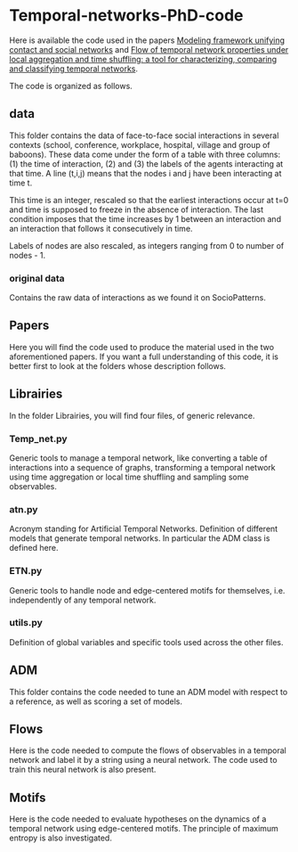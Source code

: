 # Temporal-networks-PhD-code

Here is available the code used in the papers [Modeling framework unifying contact and social networks](https://scholar.google.com/citations?view_op=view_citation&hl=fr&user=c_jb2A4AAAAJ&citation_for_view=c_jb2A4AAAAJ:u5HHmVD_uO8C) and [Flow of temporal network properties under local aggregation and time shuffling: a tool for characterizing, comparing and classifying temporal networks](https://scholar.google.com/citations?view_op=view_citation&hl=fr&user=c_jb2A4AAAAJ&citation_for_view=c_jb2A4AAAAJ:9yKSN-GCB0IC).

The code is organized as follows.

## data
This folder contains the data of face-to-face social interactions in several contexts (school, conference, workplace, hospital, village and group of baboons).
These data come under the form of a table with three columns:
(1) the time of interaction, (2) and (3) the labels of the agents interacting at that time.
A line (t,i,j) means that the nodes i and j have been interacting at time t.

This time is an integer, rescaled so that the earliest interactions occur at t=0 and time is supposed to freeze in the absence of interaction.
The last condition imposes that the time increases by 1 between an interaction and an interaction that follows it consecutively in time.

Labels of nodes are also rescaled, as integers ranging from 0 to number of nodes - 1.

### original data
Contains the raw data of interactions as we found it on SocioPatterns.

## Papers
Here you will find the code used to produce the material used in the two aforementioned papers.
If you want a full understanding of this code, it is better first to look at the folders whose description follows.

## Librairies
In the folder Librairies, you will find four files, of generic relevance.

### Temp_net.py
Generic tools to manage a temporal network, like converting a table of interactions into a sequence of graphs, transforming a temporal network using time aggregation or local time shuffling and sampling some observables.

### atn.py
Acronym standing for Artificial Temporal Networks.
Definition of different models that generate temporal networks.
In particular the ADM class is defined here.

### ETN.py
Generic tools to handle node and edge-centered motifs for themselves, i.e. independently of any temporal network.

### utils.py
Definition of global variables and specific tools used across the other files.


## ADM
This folder contains the code needed to tune an ADM model with respect to a reference, as well as scoring a set of models.

## Flows
Here is the code needed to compute the flows of observables in a temporal network and label it by a string using a neural network. The code used to train this neural network is also present.

## Motifs
Here is the code needed to evaluate hypotheses on the dynamics of a temporal network using edge-centered motifs. The principle of maximum entropy is also investigated.
